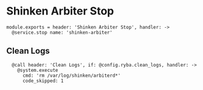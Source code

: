 
# Shinken Arbiter Stop

    module.exports = header: 'Shinken Arbiter Stop', handler: ->
      @service.stop name: 'shinken-arbiter'

## Clean Logs

      @call header: 'Clean Logs', if: @config.ryba.clean_logs, handler: ->
        @system.execute
          cmd: 'rm /var/log/shinken/arbiterd*'
          code_skipped: 1
